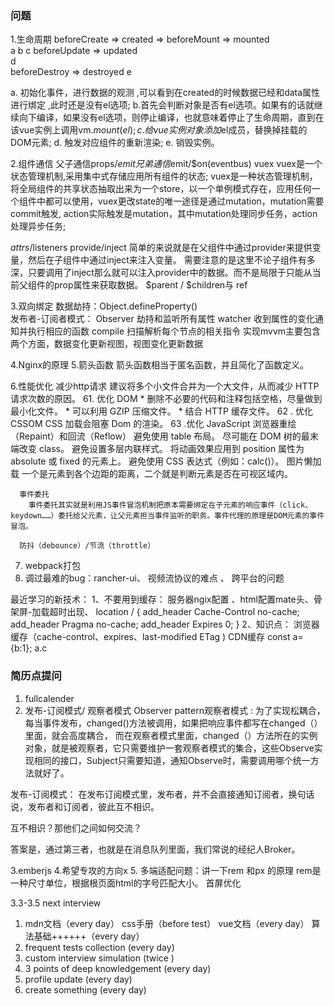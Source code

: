 ### 问题
1.生命周期 
beforeCreate =>  created  =>  beforeMount => mounted   
              a            b                c
beforeUpdate =>  updated   
              d                          
beforeDestroy => destroyed
              e

a. 初始化事件，进行数据的观测 ,可以看到在created的时候数据已经和data属性进行绑定 ,此时还是没有el选项;
b.首先会判断对象是否有el选项。如果有的话就继续向下编译，如果没有el选项，则停止编译，也就意味着停止了生命周期，直到在该vue实例上调用vm.$mount(el);
c. 给vue实例对象添加$el成员，替换掉挂载的DOM元素;
d. 触发对应组件的重新渲染;
e. 销毁实例。

2.组件通信 
  父子通信props/$emit
  兄弟通信$emit/$on(eventbus)
  vuex
    vuex是一个状态管理机制,采用集中式存储应用所有组件的状态;
    vuex是一种状态管理机制，将全局组件的共享状态抽取出来为一个store，以一个单例模式存在，应用任何一个组件中都可以使用，vuex更改state的唯一途径是通过mutation，mutation需要commit触发, action实际触发是mutation，其中mutation处理同步任务，action处理异步任务;

  $attrs/$listeners
  provide/inject
    简单的来说就是在父组件中通过provider来提供变量，然后在子组件中通过inject来注入变量。
    需要注意的是这里不论子组件有多深，只要调用了inject那么就可以注入provider中的数据。而不是局限于只能从当前父组件的prop属性来获取数据。
  $parent / $children与 ref
    

3.双向绑定 
  数据劫持：Object.defineProperty()  
  发布者-订阅者模式：
      Observer 劫持和监听所有属性 
      watcher 收到属性的变化通知并执行相应的函数
      compile 扫描解析每个节点的相关指令
  实现mvvm主要包含两个方面，数据变化更新视图，视图变化更新数据  

4.Nginx的原理 
5.箭头函数 
  箭头函数相当于匿名函数，并且简化了函数定义。

6.性能优化 
       减少http请求
       建议将多个小文件合并为一个大文件，从而减少 HTTP 请求次数的原因。 
      61. 优化 DOM
          *  删除不必要的代码和注释包括空格，尽量做到最小化文件。
          *  可以利用 GZIP 压缩文件。
          *  结合 HTTP 缓存文件。
      62 . 优化 CSSOM
          CSS 加载会阻塞 Dom 的渲染。
      63 .优化 JavaScript
          浏览器重绘（Repaint）和回流（Reflow）
          避免使用 table 布局。
          尽可能在 DOM 树的最末端改变 class。
          避免设置多层内联样式。
          将动画效果应用到 position 属性为 absolute 或 fixed 的元素上。
          避免使用 CSS 表达式（例如：calc()）。
      图片懒加载
          一个是元素到各个边距的距离，二个就是判断元素是否在可视区域内。
          
      事件委托
        事件委托其实就是利用JS事件冒泡机制把原本需要绑定在子元素的响应事件（click、keydown……）委托给父元素，让父元素担当事件监听的职务。事件代理的原理是DOM元素的事件冒泡。

      防抖（debounce）/节流（throttle）
7. webpack打包
8. 调过最难的bug：rancher-ui、  视频流协议的难点 、 跨平台的问题 

最近学习的新技术：
1、不要用到缓存：   服务器ngix配置 、html配置mate头、骨架屏-加载超时出现、
  location / {
  add_header Cache-Control no-cache;
  add_header Pragma no-cache;
  add_header Expires 0;
  }
2、知识点： 浏览器缓存（cache-control、expires、last-modified ETag ) 
           CDN缓存 
const a= {b:1};
a.c 
### 简历点提问
1. fullcalender 
2. 发布-订阅模式/ 观察者模式
  Observer pattern观察者模式 : 为了实现松耦合，每当事件发布，changed()方法被调用，如果把响应事件都写在changed（）里面，就会高度耦合，  而在观察者模式里面，changed（）方法所在的实例对象，就是被观察者，它只需要维护一套观察者模式的集合，这些Observe实现相同的接口，Subject只需要知道，通知Observe时，需要调用哪个统一方法就好了。

  发布-订阅模式：
  在发布订阅模式里，发布者，并不会直接通知订阅者，换句话说，发布者和订阅者，彼此互不相识。

  互不相识？那他们之间如何交流？

  答案是，通过第三者，也就是在消息队列里面，我们常说的经纪人Broker。
  
3.emberjs
4.希望专攻的方向x
5. 多端适配问题：讲一下rem 和px 的原理 
rem是一种尺寸单位，根据根页面html的字号匹配大小。 
首屏优化 



3.3-3.5 next interview
1. mdn文档（every day） css手册（before test） vue文档（every day） 算法基础++++++（every day）
2. frequent tests collection (every day)
3. custom interview simulation (twice )
4. 3 points of deep knowledgement (every day)
5. profile update (every day)
6. create something (every day)

  


